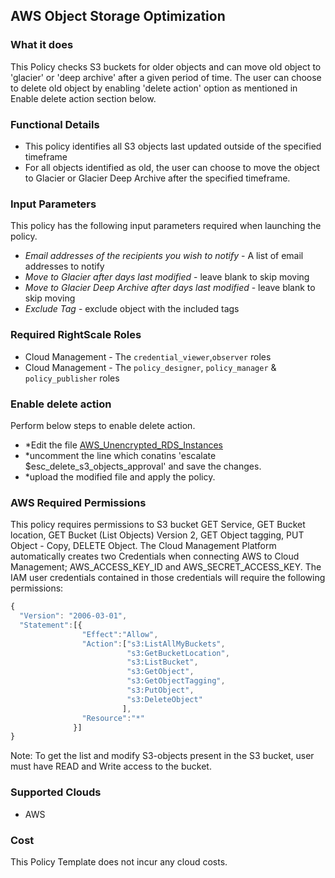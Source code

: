 ## AWS Object Storage Optimization
 
### What it does

This Policy checks S3 buckets for older objects and can move old object to 'glacier' or 'deep archive' after a given period of time. The user can choose to delete old object by enabling 'delete action' option as mentioned in Enable delete action section below.

### Functional Details
 
- This policy identifies all S3 objects last updated outside of the specified timeframe
- For all objects identified as old, the user can choose to move the object to Glacier or Glacier Deep Archive after the specified timeframe.
 
### Input Parameters
 
This policy has the following input parameters required when launching the policy.

- *Email addresses of the recipients you wish to notify* - A list of email addresses to notify
- *Move to Glacier after days last modified* - leave blank to skip moving
- *Move to Glacier Deep Archive after days last modified* - leave blank to skip moving
- *Exclude Tag* - exclude object with the included tags 
 
### Required RightScale Roles
 
- Cloud Management - The `credential_viewer`,`observer` roles
- Cloud Management - The `policy_designer`, `policy_manager` & `policy_publisher` roles

### Enable delete action

Perform below steps to enable delete action.

- *Edit the file [AWS_Unencrypted_RDS_Instances](https://github.com/flexera/policy_templates/tree/master/cost/aws/object_storage_optimization/aws_object_storage_optimization.pt)
- *uncomment the line which conatins 'escalate $esc_delete_s3_objects_approval' and save the changes.
- *upload the modified file and apply the policy.

### AWS Required Permissions

This policy requires permissions to S3 bucket GET Service, GET Bucket location, GET Bucket (List Objects) Version 2, GET Object tagging, PUT Object - Copy, DELETE Object.
The Cloud Management Platform automatically creates two Credentials when connecting AWS to Cloud Management; AWS_ACCESS_KEY_ID and AWS_SECRET_ACCESS_KEY. The IAM user credentials contained in those credentials will require the following permissions:

```javascript
{
  "Version": "2006-03-01",
  "Statement":[{
                "Effect":"Allow",
                "Action":["s3:ListAllMyBuckets",
                          "s3:GetBucketLocation",
                          "s3:ListBucket",
                          "s3:GetObject",
                          "s3:GetObjectTagging",
                          "s3:PutObject",
                          "s3:DeleteObject"
                         ],
                "Resource":"*"
              }]
}

```
Note: To get the list and modify S3-objects present in the S3 bucket, user must have READ and Write access to the bucket.

### Supported Clouds
 
- AWS
 
### Cost
 
This Policy Template does not incur any cloud costs.
